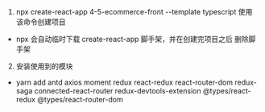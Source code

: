 1. npx create-react-app 4-5-ecommerce-front --template typescript 使用该命令创建项目
  - npx 会自动临时下载 create-react-app 脚手架，并在创建完项目之后 删除脚手架

2. 安装使用到的模块
  -  yarn add antd axios moment redux react-redux react-router-dom redux-saga connected-react-router redux-devtools-extension @types/react-redux @types/react-router-dom